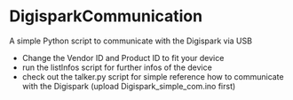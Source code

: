 # DigisparkCommunication
A simple Python script to communicate with the Digispark via USB

- Change the Vendor ID and Product ID to fit your device
- run the listInfos script for further infos of the device
- check out the talker.py script for simple reference how to communicate with the Digispark (upload Digispark_simple_com.ino first)
